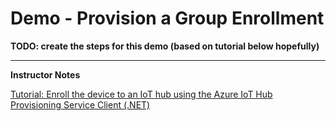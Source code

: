 # Demo - Provision a Group Enrollment



**TODO: create the steps for this demo (based on tutorial below hopefully)**



---

**Instructor Notes**

[Tutorial: Enroll the device to an IoT hub using the Azure IoT Hub Provisioning Service Client (.NET)](https://docs.microsoft.com/en-us/azure/iot-dps/tutorial-net-provision-device-to-hub)
